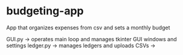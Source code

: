 # budgeting-app
App that organizes expenses from csv and sets a monthly budget

GUI.py          ->  operates main loop and manages
                    tkinter GUI windows and settings
ledger.py       -> manages ledgers and uploads CSVs
                -> 